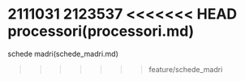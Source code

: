 2111031
2123537
<<<<<<< HEAD
processori(processori.md)
=======
schede madri(schede_madri.md)
>>>>>>> feature/schede_madri
